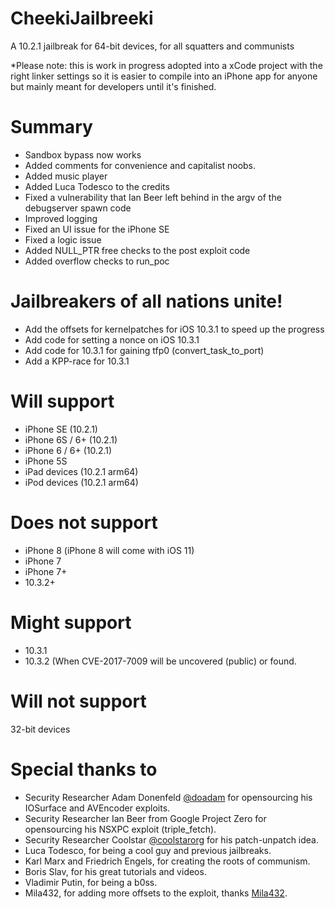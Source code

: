 # CheekiJailbreeki
A 10.2.1 jailbreak for 64-bit devices, for all squatters and communists

*Please note: this is work in progress adopted into a xCode project with the right linker settings so it is easier to compile into an iPhone app for anyone but mainly meant for developers until it's finished. 

# Summary
- Sandbox bypass now works
- Added comments for convenience and capitalist noobs.
- Added music player
- Added Luca Todesco to the credits
- Fixed a vulnerability that Ian Beer left behind in the argv of the debugserver spawn code
- Improved logging
- Fixed an UI issue for the iPhone SE
- Fixed a logic issue
- Added NULL_PTR free checks to the post exploit code
- Added overflow checks to run_poc

# Jailbreakers of all nations unite!
- Add the offsets for kernelpatches for iOS 10.3.1 to speed up the progress
- Add code for setting a nonce on iOS 10.3.1
- Add code for 10.3.1 for gaining tfp0 (convert_task_to_port)
- Add a KPP-race for 10.3.1

# Will support
- iPhone SE (10.2.1)
- iPhone 6S / 6+ (10.2.1)
- iPhone 6 / 6+ (10.2.1)
- iPhone 5S
- iPad devices (10.2.1 arm64)
- iPod devices (10.2.1 arm64)

# Does not support
- iPhone 8 (iPhone 8 will come with iOS 11)
- iPhone 7
- iPhone 7+
- 10.3.2+

# Might support
- 10.3.1
- 10.3.2 (When CVE-2017-7009 will be uncovered (public) or found.

# Will not support
32-bit devices

# Special thanks to
- Security Researcher Adam Donenfeld [@doadam](http://twitter.com/doadam) for opensourcing his IOSurface and AVEncoder exploits.
- Security Researcher Ian Beer from Google Project Zero for opensourcing his NSXPC exploit (triple_fetch).
- Security Researcher Coolstar [@coolstarorg](http://twitter.com/coolstarorg) for his patch-unpatch idea.
- Luca Todesco, for being a cool guy and previous jailbreaks.
- Karl Marx and Friedrich Engels, for creating the roots of communism.
- Boris Slav, for his great tutorials and videos.
- Vladimir Putin, for being a b0ss.
- Mila432, for adding more offsets to the exploit, thanks [Mila432](http://github.com/mila432/).
